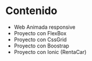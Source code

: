 # Contenido

- Web Animada responsive
- Proyecto con FlexBox
- Proyecto con CssGrid
- Proyecto con Boostrap
- Proyecto con Ionic (RentaCar)
